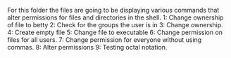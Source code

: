 For this folder the files are going to be displaying various commands that alter permissions for files and directories in the shell.
1: Change ownership of file to betty
2: Check for the groups the user is in
3: Change ownership.
4: Create empty file
5: Change file to executable
6: Change permission on files for all users.
7: Change permission for everyone without using commas.
8: Alter permissions
9: Testing octal notation.
